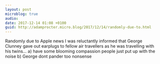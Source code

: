 ```yaml
---
layout: post
microblog: true
audio: 
date: 2017-12-14 01:08 +0100
guid: http://adamprocter.micro.blog/2017/12/14/randomly-due-to.html
---
```

Randomly due to Apple news I was reluctantly informed that George Clunney gave out earplugs to fellow air travellers as he was travelling with his twins... a) have some blooming compassion people just put up with the noise b) George dont pander too nonsense
